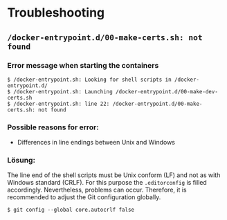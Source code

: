 # Troubleshooting

## `/docker-entrypoint.d/00-make-certs.sh: not found`

### Error message when starting the containers

```shell
$ /docker-entrypoint.sh: Looking for shell scripts in /docker-entrypoint.d/
$ /docker-entrypoint.sh: Launching /docker-entrypoint.d/00-make-dev-certs.sh
$ /docker-entrypoint.sh: line 22: /docker-entrypoint.d/00-make-certs.sh: not found
```

### Possible reasons for error:

* Differences in line endings between Unix and Windows

### Lösung:

The line end of the shell scripts must be Unix conform (LF) and not as with Windows standard (CRLF). For this purpose
the `.editorconfig` is filled accordingly. Nevertheless, problems can occur. Therefore, it is recommended to adjust the
Git configuration globally.

```shell
$ git config --global core.autocrlf false
```
